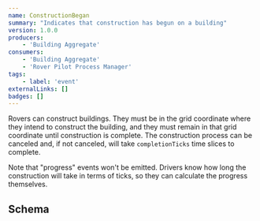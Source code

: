 ```yaml
---
name: ConstructionBegan
summary: "Indicates that construction has begun on a building"
version: 1.0.0
producers:
    - 'Building Aggregate'
consumers:
    - 'Building Aggregate'
    - 'Rover Pilot Process Manager'
tags:
    - label: 'event'
externalLinks: []
badges: []
---
```

Rovers can construct buildings. They must be in the grid coordinate where they intend to construct the building, and they must remain in that grid coordinate until construction is complete. The construction process can be canceled and, if not canceled, will take `completionTicks` time slices to complete.

Note that "progress" events won't be emitted. Drivers know how long the construction will take in terms of ticks, so they can calculate the progress themselves.

<Mermaid />

## Schema
<SchemaViewer />
